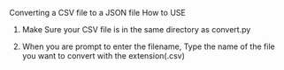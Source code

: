 Converting a CSV file to a JSON file 
How to USE 
1. Make Sure your CSV file is in the same directory as convert.py

2. When you are prompt to enter the filename, Type the name of the file you want to convert with the extension(.csv)